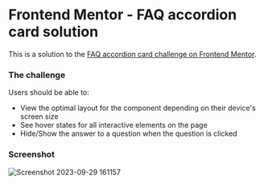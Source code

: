 # Frontend Mentor - FAQ accordion card solution

This is a solution to the [FAQ accordion card challenge on Frontend Mentor](https://www.frontendmentor.io/challenges/faq-accordion-card-XlyjD0Oam).

### The challenge

Users should be able to:

- View the optimal layout for the component depending on their device's screen size
- See hover states for all interactive elements on the page
- Hide/Show the answer to a question when the question is clicked

### Screenshot

![Screenshot 2023-09-29 161157](https://github.com/elliezub/faq-component/assets/112726692/349ca1f2-572c-4e54-b168-ad1040f4e370)
